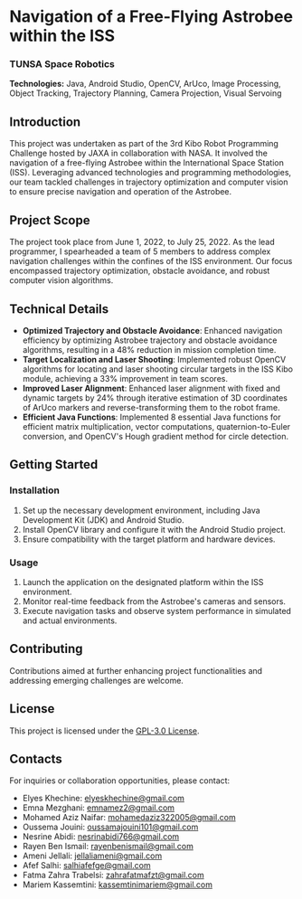 # Navigation of a Free-Flying Astrobee within the ISS

### TUNSA Space Robotics

**Technologies:** Java, Android Studio, OpenCV, ArUco, Image Processing, Object Tracking, Trajectory Planning, Camera Projection, Visual Servoing

## Introduction

This project was undertaken as part of the 3rd Kibo Robot Programming Challenge hosted by JAXA in collaboration with NASA. It involved the navigation of a free-flying Astrobee within the International Space Station (ISS). Leveraging advanced technologies and programming methodologies, our team tackled challenges in trajectory optimization and computer vision to ensure precise navigation and operation of the Astrobee.

## Project Scope

The project took place from June 1, 2022, to July 25, 2022. As the lead programmer, I spearheaded a team of 5 members to address complex navigation challenges within the confines of the ISS environment. Our focus encompassed trajectory optimization, obstacle avoidance, and robust computer vision algorithms.

## Technical Details

- **Optimized Trajectory and Obstacle Avoidance**: Enhanced navigation efficiency by optimizing Astrobee trajectory and obstacle avoidance algorithms, resulting in a 48% reduction in mission completion time.
- **Target Localization and Laser Shooting**: Implemented robust OpenCV algorithms for locating and laser shooting circular targets in the ISS Kibo module, achieving a 33% improvement in team scores.
- **Improved Laser Alignment**: Enhanced laser alignment with fixed and dynamic targets by 24% through iterative estimation of 3D coordinates of ArUco markers and reverse-transforming them to the robot frame.
- **Efficient Java Functions**: Implemented 8 essential Java functions for efficient matrix multiplication, vector computations, quaternion-to-Euler conversion, and OpenCV's Hough gradient method for circle detection.

## Getting Started

### Installation

1. Set up the necessary development environment, including Java Development Kit (JDK) and Android Studio.
2. Install OpenCV library and configure it with the Android Studio project.
3. Ensure compatibility with the target platform and hardware devices.

### Usage

1. Launch the application on the designated platform within the ISS environment.
2. Monitor real-time feedback from the Astrobee's cameras and sensors.
3. Execute navigation tasks and observe system performance in simulated and actual environments.

## Contributing

Contributions aimed at further enhancing project functionalities and addressing emerging challenges are welcome.

## License

This project is licensed under the [GPL-3.0 License](LICENSE).

## Contacts

For inquiries or collaboration opportunities, please contact:

- Elyes Khechine: elyeskhechine@gmail.com
- Emna Mezghani: emnamez2@gmail.com
- Mohamed Aziz Naifar: mohamedaziz322005@gmail.com
- Oussema Jouini: oussamajouini101@gmail.com
- Nesrine Abidi: nesrinabidi766@gmail.com
- Rayen Ben Ismail: rayenbenismail@gmail.com
- Ameni Jellali: jellaliameni@gmail.com
- Afef Salhi: salhiafefge@gmail.com
- Fatma Zahra Trabelsi: zahrafatmafzt@gmail.com
- Mariem Kassemtini: kassemtinimariem@gmail.com

